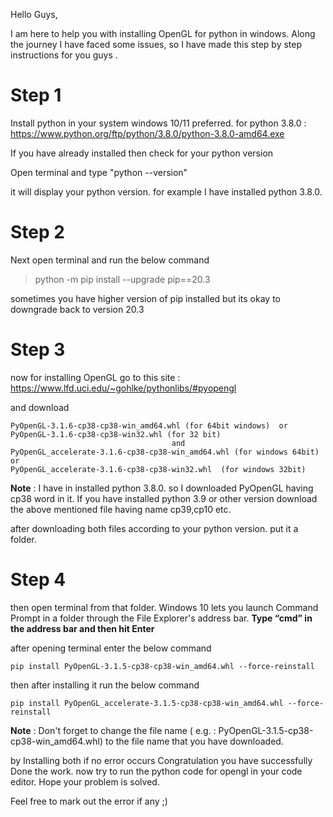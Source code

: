 
Hello Guys,

I am here to help you with installing OpenGL for python in windows.
Along the journey I have faced some issues, so I have made this 
step by step instructions for you guys .

# **Step 1**

Install python in your system windows 10/11 preferred.
for python 3.8.0 : https://www.python.org/ftp/python/3.8.0/python-3.8.0-amd64.exe

If you have already installed then check for your python version

Open terminal and type "python --version"

it will display your python version. for example I have installed python 3.8.0.

# **Step 2**

Next open terminal and run the below command 
> python -m pip install --upgrade pip==20.3

sometimes you have higher version of pip installed but its okay to downgrade back to version 20.3

# **Step 3**


now for installing OpenGL
go to this site : https://www.lfd.uci.edu/~gohlke/pythonlibs/#pyopengl

and download 
                                
    PyOpenGL‑3.1.6‑cp38‑cp38‑win_amd64.whl (for 64bit windows)  or
    PyOpenGL‑3.1.6‑cp38‑cp38‑win32.whl (for 32 bit)
                                        and
    PyOpenGL_accelerate‑3.1.6‑cp38‑cp38‑win_amd64.whl (for windows 64bit) or
    PyOpenGL_accelerate‑3.1.6‑cp38‑cp38‑win32.whl  (for windows 32bit)

**Note** :  I have in installed python 3.8.0. so I downloaded PyOpenGL  having cp38 word in it. If you have installed python 3.9 or other version download the above mentioned file having name cp39,cp10 etc.

after downloading both files according to your python version. put it a folder.
# **Step 4**

then open terminal from that folder. Windows 10 lets you launch Command Prompt in a folder through the File Explorer's address bar. **Type “cmd” in the address bar and then hit Enter**

after opening terminal enter the below command

`pip install PyOpenGL-3.1.5-cp38-cp38-win_amd64.whl --force-reinstall`

then after installing it run the below command

`pip install PyOpenGL_accelerate-3.1.5-cp38-cp38-win_amd64.whl --force-reinstall`

**Note** : Don't forget to change the file name ( e.g. : PyOpenGL-3.1.5-cp38-cp38-win_amd64.whl) to the file name that you have downloaded.

by Installing both if no error occurs Congratulation you have successfully Done the work.  now try to run the python code for opengl in your code editor. 
Hope your problem is solved.

Feel free to mark out the error if any ;) 
